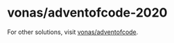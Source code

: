 # vonas/adventofcode-2020

For other solutions, visit [vonas/adventofcode](https://github.com/vonas/adventofcode).
